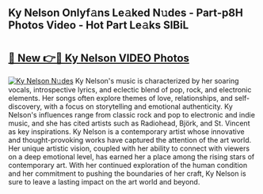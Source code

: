 ## Ky Nelson Onlyf𝚊ns Le𝚊ked N𝚞des - Part-p8H Photos Video - Hot Part Le𝚊ks SIBiL

# <h2><a href="http://ab79936.deff.icu/?id=Ky+Nelson">🔗 New 👉🔴 Ky Nelson VIDEO Photos</a></h2>

[![Ky Nelson N𝚞des](https://i.imgur.com/rIISA9y.gif)](http://ab79936.deff.icu/?id=Ky+Nelson)
Ky Nelson's music is characterized by her soaring vocals, introspective lyrics, and eclectic blend of pop, rock, and electronic elements. Her songs often explore themes of love, relationships, and self-discovery, with a focus on storytelling and emotional authenticity. Ky Nelson's influences range from classic rock and pop to electronic and indie music, and she has cited artists such as Radiohead, Björk, and St. Vincent as key inspirations. Ky Nelson is a contemporary artist whose innovative and thought-provoking works have captured the attention of the art world. Her unique artistic vision, coupled with her ability to connect with viewers on a deep emotional level, has earned her a place among the rising stars of contemporary art. With her continued exploration of the human condition and her commitment to pushing the boundaries of her craft, Ky Nelson is sure to leave a lasting impact on the art world and beyond.

